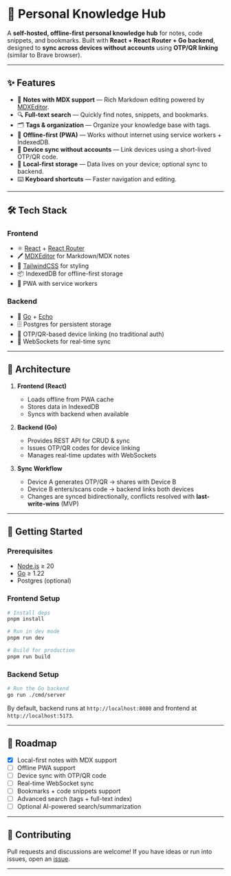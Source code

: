 # 🧠 Personal Knowledge Hub

A **self-hosted, offline-first personal knowledge hub** for notes, code snippets, and bookmarks.
Built with **React + React Router + Go backend**, designed to **sync across devices without accounts** using **OTP/QR linking** (similar to Brave browser).

---

## ✨ Features

* 📝 **Notes with MDX support** — Rich Markdown editing powered by [MDXEditor](https://mdxeditor.dev/).
* 🔍 **Full-text search** — Quickly find notes, snippets, and bookmarks.
* 🗂 **Tags & organization** — Organize your knowledge base with tags.
* 📱 **Offline-first (PWA)** — Works without internet using service workers + IndexedDB.
* 🔄 **Device sync without accounts** — Link devices using a short-lived OTP/QR code.
* 💾 **Local-first storage** — Data lives on your device; optional sync to backend.
* ⌨️ **Keyboard shortcuts** — Faster navigation and editing.

---

## 🛠 Tech Stack

### Frontend

* ⚛️ [React](https://reactjs.org/) + [React Router](https://reactrouter.com/)
* 🖊 [MDXEditor](https://mdxeditor.dev/) for Markdown/MDX notes
* 🎨 [TailwindCSS](https://tailwindcss.com/) for styling
* 📦 IndexedDB for offline-first storage
* 📱 PWA with service workers

### Backend

* 🐹 [Go](https://go.dev/) + [Echo](https://echo.labstack.com)
* 🗄 Postgres for persistent storage
* 🔑 OTP/QR-based device linking (no traditional auth)
* 🔌 WebSockets for real-time sync

---

## 📐 Architecture

1. **Frontend (React)**

   * Loads offline from PWA cache
   * Stores data in IndexedDB
   * Syncs with backend when available

2. **Backend (Go)**

   * Provides REST API for CRUD & sync
   * Issues OTP/QR codes for device linking
   * Manages real-time updates with WebSockets

3. **Sync Workflow**

   * Device A generates OTP/QR → shares with Device B
   * Device B enters/scans code → backend links both devices
   * Changes are synced bidirectionally, conflicts resolved with **last-write-wins** (MVP)

---

## 🚀 Getting Started

### Prerequisites

* [Node.js](https://nodejs.org/) ≥ 20
* [Go](https://go.dev/) ≥ 1.22
* Postgres (optional)

### Frontend Setup

```bash
# Install deps
pnpm install

# Run in dev mode
pnpm run dev

# Build for production
pnpm run build
```

### Backend Setup

```bash
# Run the Go backend
go run ./cmd/server
```

By default, backend runs at `http://localhost:8080` and frontend at `http://localhost:5173`.

---

## 🔮 Roadmap

* [x] Local-first notes with MDX support
* [ ] Offline PWA support
* [ ] Device sync with OTP/QR code
* [ ] Real-time WebSocket sync
* [ ] Bookmarks + code snippets support
* [ ] Advanced search (tags + full-text index)
* [ ] Optional AI-powered search/summarization

---

## 🤝 Contributing

Pull requests and discussions are welcome!
If you have ideas or run into issues, open an [issue](./issues).

---
